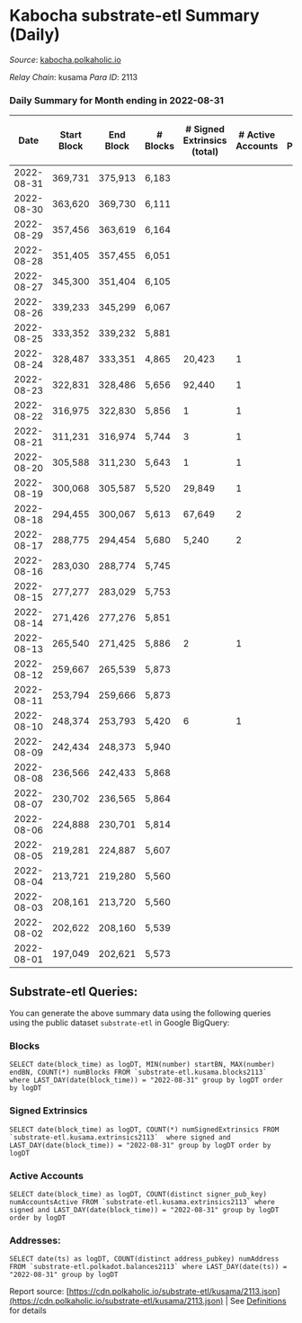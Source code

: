 # Kabocha substrate-etl Summary (Daily)

_Source_: [kabocha.polkaholic.io](https://kabocha.polkaholic.io)

*Relay Chain*: kusama
*Para ID*: 2113



### Daily Summary for Month ending in 2022-08-31


| Date | Start Block | End Block | # Blocks | # Signed Extrinsics (total) | # Active Accounts | # Passive | # New | # Addresses with Balances | # Events | # Transfers | # XCM Transfers In | # XCM Transfers Out |
| ---- | ----------- | --------- | -------- | --------------------------- | ----------------- | --------- | ----- | ------------------------- | -------- | ----------- | ------------------ | ------------------- |
| 2022-08-31 | 369,731 | 375,913 | 6,183  |  |  |  |  | 13,290 | 12,387 |   |   |   |
| 2022-08-30 | 363,620 | 369,730 | 6,111  |  |  |  |  | 13,290 | 12,242 |   |   |   |
| 2022-08-29 | 357,456 | 363,619 | 6,164  |  |  |  |  | 13,290 | 12,349 |   |   |   |
| 2022-08-28 | 351,405 | 357,455 | 6,051  |  |  |  |  | 13,290 | 12,122 |   |   |   |
| 2022-08-27 | 345,300 | 351,404 | 6,105  |  |  |  |  | 13,290 | 12,235 |   |   |   |
| 2022-08-26 | 339,233 | 345,299 | 6,067  |  |  |  |  | 13,290 | 12,154 |   |   |   |
| 2022-08-25 | 333,352 | 339,232 | 5,881  |  |  |  |  | 13,290 | 11,781 |   |   |   |
| 2022-08-24 | 328,487 | 333,351 | 4,865  | 20,423 | 1 |  |  | 13,290 | 134,850 |   |   |   |
| 2022-08-23 | 322,831 | 328,486 | 5,656  | 92,440 | 1 |  |  | 13,373 | 590,816 |   |   |   |
| 2022-08-22 | 316,975 | 322,830 | 5,856  | 1 | 1 |  |  | 16,439 | 35,946 |   |   |   |
| 2022-08-21 | 311,231 | 316,974 | 5,744  | 3 | 1 |  |  | 16,439 | 88,974 |   |   |   |
| 2022-08-20 | 305,588 | 311,230 | 5,643  | 1 | 1 |  |  | 16,440 | 11,308 |   |   |   |
| 2022-08-19 | 300,068 | 305,587 | 5,520  | 29,849 | 1 |  |  | 16,440 | 190,510 |   |   |   |
| 2022-08-18 | 294,455 | 300,067 | 5,613  | 67,649 | 2 |  |  | 16,295 | 447,891 |   |   |   |
| 2022-08-17 | 288,775 | 294,454 | 5,680  | 5,240 | 2 |  |  | 1,748 | 49,281 |   |   |   |
| 2022-08-16 | 283,030 | 288,774 | 5,745  |  |  |  |  | 8 | 17,254 |   |   |   |
| 2022-08-15 | 277,277 | 283,029 | 5,753  |  |  |  |  | 8 | 17,278 |   |   |   |
| 2022-08-14 | 271,426 | 277,276 | 5,851  |  |  |  |  | 8 | 17,573 |   |   |   |
| 2022-08-13 | 265,540 | 271,425 | 5,886  | 2 | 1 |  |  | 8 | 17,692 |   |   |   |
| 2022-08-12 | 259,667 | 265,539 | 5,873  |  |  |  |  | 7 | 17,639 |   |   |   |
| 2022-08-11 | 253,794 | 259,666 | 5,873  |  |  |  |  | 7 | 17,639 |   |   |   |
| 2022-08-10 | 248,374 | 253,793 | 5,420  | 6 | 1 |  |  | 7 | 12,548 |   |   |   |
| 2022-08-09 | 242,434 | 248,373 | 5,940  |  |  |  |  | 7 | 11,899 |   |   |   |
| 2022-08-08 | 236,566 | 242,433 | 5,868  |  |  |  |  | 7 | 11,756 |   |   |   |
| 2022-08-07 | 230,702 | 236,565 | 5,864  |  |  |  |  | 7 | 11,747 |   |   |   |
| 2022-08-06 | 224,888 | 230,701 | 5,814  |  |  |  |  | 7 | 11,648 |   |   |   |
| 2022-08-05 | 219,281 | 224,887 | 5,607  |  |  |  |  | 7 | 11,233 |   |   |   |
| 2022-08-04 | 213,721 | 219,280 | 5,560  |  |  |  |  | 7 | 11,138 |   |   |   |
| 2022-08-03 | 208,161 | 213,720 | 5,560  |  |  |  |  | 7 | 11,139 |   |   |   |
| 2022-08-02 | 202,622 | 208,160 | 5,539  |  |  |  |  | 7 | 11,096 |   |   |   |
| 2022-08-01 | 197,049 | 202,621 | 5,573  |  |  |  |  | 7 | 11,165 |   |   |   |

## Substrate-etl Queries:
You can generate the above summary data using the following queries using the public dataset `substrate-etl` in Google BigQuery:


### Blocks
```
SELECT date(block_time) as logDT, MIN(number) startBN, MAX(number) endBN, COUNT(*) numBlocks FROM `substrate-etl.kusama.blocks2113`  where LAST_DAY(date(block_time)) = "2022-08-31" group by logDT order by logDT
```


### Signed Extrinsics
```
SELECT date(block_time) as logDT, COUNT(*) numSignedExtrinsics FROM `substrate-etl.kusama.extrinsics2113`  where signed and LAST_DAY(date(block_time)) = "2022-08-31" group by logDT order by logDT
```


### Active Accounts
```
SELECT date(block_time) as logDT, COUNT(distinct signer_pub_key) numAccountsActive FROM `substrate-etl.kusama.extrinsics2113` where signed and LAST_DAY(date(block_time)) = "2022-08-31" group by logDT order by logDT
```


### Addresses:
```
SELECT date(ts) as logDT, COUNT(distinct address_pubkey) numAddress FROM `substrate-etl.polkadot.balances2113` where LAST_DAY(date(ts)) = "2022-08-31" group by logDT
```



Report source: [https://cdn.polkaholic.io/substrate-etl/kusama/2113.json](https://cdn.polkaholic.io/substrate-etl/kusama/2113.json) | See [Definitions](/DEFINITIONS.md) for details
